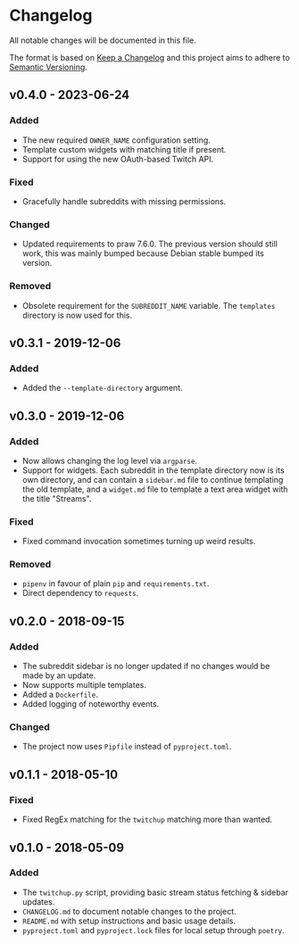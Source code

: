 # Changelog
All notable changes will be documented in this file.

The format is based on [Keep a Changelog](http://keepachangelog.com/en/1.0.0/)
and this project aims to adhere to [Semantic Versioning](http://semver.org/spec/v2.0.0.html).


## v0.4.0 - 2023-06-24
### Added
- The new required `OWNER_NAME` configuration setting.
- Template custom widgets with matching title if present.
- Support for using the new OAuth-based Twitch API.

### Fixed
- Gracefully handle subreddits with missing permissions.

### Changed
- Updated requirements to praw 7.6.0. The previous version should still work,
  this was mainly bumped because Debian stable bumped its version.

### Removed
- Obsolete requirement for the `SUBREDDIT_NAME` variable. The `templates`
  directory is now used for this.


## v0.3.1 - 2019-12-06
### Added
- Added the `--template-directory` argument.


## v0.3.0 - 2019-12-06
### Added
- Now allows changing the log level via `argparse`.
- Support for widgets. Each subreddit in the template directory now is its own
  directory, and can contain a `sidebar.md` file to continue templating the old
  template, and a `widget.md` file to template a text area widget with the title
  "Streams".

### Fixed
- Fixed command invocation sometimes turning up weird results.

### Removed
- `pipenv` in favour of plain `pip` and `requirements.txt`.
- Direct dependency to `requests`.


## v0.2.0 - 2018-09-15
### Added
- The subreddit sidebar is no longer updated if no changes would be made by an update.
- Now supports multiple templates.
- Added a `Dockerfile`.
- Added logging of noteworthy events.

### Changed
- The project now uses `Pipfile` instead of `pyproject.toml`.


## v0.1.1 - 2018-05-10
### Fixed
- Fixed RegEx matching for the `twitchup` matching more than wanted.


## v0.1.0 - 2018-05-09
### Added
- The `twitchup.py` script, providing basic stream status fetching & sidebar updates.
- `CHANGELOG.md` to document notable changes to the project.
- `README.md` with setup instructions and basic usage details.
- `pyproject.toml` and `pyproject.lock` files for local setup through `poetry`.

<!-- vim: set textwidth=80 sw=2 ts=2: -->

